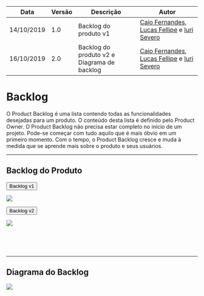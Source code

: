 | Data | Versão | Descrição | Autor |
| --- | --- | --- | --- |
| 14/10/2019 | 1.0 | Backlog do produto v1  | [Caio Fernandes](https://github.com/caiovfernandes), [Lucas Fellipe](https://github.com/lucasfcm9) e [Iuri Severo](https://github.com/iurisevero) |
| 16/10/2019 | 2.0 | Backlog do produto v2 e Diagrama de backlog| [Caio Fernandes](https://github.com/caiovfernandes), [Lucas Fellipe](https://github.com/lucasfcm9) e [Iuri Severo](https://github.com/iurisevero) |

# Backlog
O Product Backlog é uma lista contendo todas as funcionalidades desejadas para um produto. O conteúdo desta lista é definido pelo Product Owner. O Product Backlog não precisa estar completo no início de um projeto. Pode-se começar com tudo aquilo que é mais óbvio em um primeiro momento. Com o tempo, o Product Backlog cresce e muda à medida que se aprende mais sobre o produto e seus usuários.

---

## Backlog do Produto
<button data-toggle="collapse" data-target="#backlog1" class="myButton" >Backlog v1</button>
<div id="backlog1" class="collapse">

[ ![](https://user-images.githubusercontent.com/42192251/67007682-4f83c900-f0be-11e9-8a3c-38d9f0df3ca0.png) ](https://user-images.githubusercontent.com/42192251/67007682-4f83c900-f0be-11e9-8a3c-38d9f0df3ca0.png)
</div>


<button data-toggle="collapse" data-target="#backlog2" class="myButton" >Backlog v2</button>
<div id="backlog2" class="collapse">

[ ![](https://user-images.githubusercontent.com/42192251/67009479-19e0df00-f0c2-11e9-8d57-9d0f8d7e2b95.jpg) ](https://user-images.githubusercontent.com/42192251/67009479-19e0df00-f0c2-11e9-8d57-9d0f8d7e2b95.jpg)
</div>
<br>
<br>
<br>
 
 ---

## Diagrama do Backlog

[ ![](https://user-images.githubusercontent.com/42192251/67004237-3aa33780-f0b6-11e9-9e47-d72e276c5641.png) ](https://user-images.githubusercontent.com/42192251/67004237-3aa33780-f0b6-11e9-9e47-d72e276c5641.png)





<!DOCTYPE html>
<html>
<head>
<style src='docs/docs/assets/css/table.css'>
table {
  width: 100%;
}
</style>
<link rel="stylesheet" href="docs/assets/css/table.css">
</head>
</html> 

